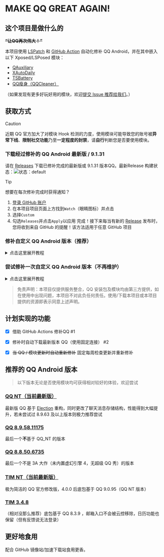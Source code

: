 # MAKE QQ GREAT AGAIN!

## 这个项目是做什么的

~~**“让QQ再次伟大！”**~~

本项目使用 [LSPatch](https://github.com/LSPosed/LSPatch) 和 [GitHub Action](https://github.com/features/actions) 自动化修补 QQ Android，并在其中嵌入以下 Xposed/LSPosed 模块：

- [QAuxiliary](https://github.com/cinit/QAuxiliary)
- [XAutoDaily](https://github.com/LuckyPray/XAutoDaily)
- [TSBattery](https://github.com/fankes/TSBattery)
- [QQ瘦身（QQCleaner）](https://github.com/KitsunePie/QQCleaner)

（如果发现有更多好玩好用的模块，欢迎[提交 Issue 推荐给我们](https://github.com/Hakuin123/MQGA/issues/new)。）

## 获取方式

> [!CAUTION]
> 近期 QQ 官方加大了对模块 Hook 检测的力度，使用模块可能导致您的账号被**异常下线**、**限制社交功能**乃至**一定程度的封禁**，请**自行**判断您是否要使用模块。

### 下载经过修补的 QQ Android 最新版 / 9.1.31
请在 [Releases](https://github.com/Hakuin123/MQGA/releases) 下载已修补完成的最新版或 9.1.31 版本QQ。最新Release 构建状态：![状态：default](https://github.com/Hakuin123/MQGA/actions/workflows/default.yml/badge.svg) 

> [!TIP]
> 想要在每次修补完成时获得通知？
> 1. [登录 GitHub 账户](https://github.com/signin)
> 2. 在本项目项目页面上方找到`Watch`（眼睛图标）并点击
> 3. 选择`Custom`
> 4. 勾选`Releases`并点击`Apply`以应用
> 完成！接下来每当有新的 [Release](https://github.com/Hakuin123/MQGA/releases) 发布时，您将收到来自 GitHub 的提醒！该方法适用于任意 GitHub 项目


### 修补自定义 QQ Android 版本（推荐）
<details><summary>点击这里展开教程</summary>
<p>

1. [登录 GitHub 账户](https://github.com/signin)，然后 [Fork](https://github.com/Hakuin123/MQGA/fork) 此仓库
> 被Fork的仓库的 Action 默认为关闭状态，需要手动启用
2. 在**你自己 Fork 完成的仓库**（带有你自己的用户名）页面顶部点击`Actions`，并点击`I understand my workflows, go ahead and enable them`以启用该仓库的 Actions 功能
3. 回到仓库主界面，按照注释编辑`config.yml`文件并`commit`

此时应该会自动开始运行，恭喜你完成了全部的步骤！等待 Action 运行完成后，您将在 **Releases** 看到修补完成的安装包

请注意，该项目会在**每周四**自动检查 QQ 和模块版本更新，如果检测到版本更新会自动按照配置进行修补并发布 Releases

> GitHub 会自动禁用 60 天没有任何活动的仓库的 Actions，届时会发出通知（比如邮件），按照通知手动启用 Actions 即可。

</p>
</details>



### 尝试修补一次自定义 QQ Android 版本（不再维护）
<details><summary>点击这里展开教程</summary>
<p>
> 本功能已被开发者停止维护，后续可能被整合，但仍欢迎提交 PR

1. [登录 GitHub 账户](https://github.com/signin)，然后 [Fork](https://github.com/Hakuin123/MQGA/fork) 此仓库
2. 在**你自己 Fork 完成的仓库**（带有你自己的用户名）页面顶部点击`Actions`
3. 点击`All workflows` -> 点击`Custom`
4. 点击横幅`This workflow has a workflow_dispatch event trigger.`右边的`Run workflow`
5. 在弹出的窗口内填写下列内容：
  - **自定义版本号**  输入你所自定义的 QQ Android 版本（仅作名称标识作用，是否正确填写对于实际修补无影响）
  - **指定下载链接**  输入 QQ/TIM Android 安装包直链
  - **模块版本通道**  选择使用正式版（default）还是测试版（CI）的模块
6. 填写完成后点击`Run workflow`并刷新页面，等待新增的工作流`Custom`完成（图标由黄色变为绿色），点开这个~~刚冒出来的花里胡哨变色的~~`Custom`
7. 在`Artifacts`找到修补完成的`.apk`文件，点击以下载（未登录状态下无法下载）

> 若 Actions 执行失败（状态为红色），请自行检查输入的安装包链接是否为直链，也就是说输入的链接在浏览器打开后能够自动下载安装包。可百度或在 QQ 官网自行获取直链。

</p>
</details>

> 免责声明：本项目仅提供服务整合，QQ 安装包及模块均由第三方提供，如在使用中出现问题，本项目不对此负任何责任。使用/下载本项目或本项目提供的资源即表示同意上述声明。


## 计划实现的功能

- [x] 借助 GitHub Actions 修补QQ #1
- [x] 修补时自动下载最新版本 QQ（使用固定连接） #2
- [x] ~~当 QQ / 模块更新时自动重新修补~~ 固定每周检查更新并重新修补


## 推荐的 QQ Android 版本

> 以下版本无论是否使用模块均可获得相对较好的体验，欢迎尝试

### [QQ NT（当前最新版）](https://im.qq.com/index/#downloadAnchor)
最新版 QQ 基于 [Election](https://www.electronjs.org/zh/) 重构，同时更改了聊天消息存储结构，性能得到大幅提升，若未尝试过 8.9.63 及以上版本则极力推荐尝试

### [QQ 8.9.58.11175](https://downv6.qq.com/qqweb/QQ_1/android_apk/Android_8.9.58_64_HB2.apk)
最后一个**不**基于 QQ_NT 的版本

### [QQ 8.8.50.6735](https://dldir1.qq.com/qqfile/qq/expcenter/1458/28d2b3f249db11ec819ad00d4e61d76c/qq_8.8.50.6735_rb4227cab_v2324_release.apk)
最后一个不是 3A 大作（未内置虚幻引擎 4，无超级 QQ 秀）的版本

### [TIM NT（当前最新版）](https://office.qq.com/download.html)
极为简洁的 QQ 官方修改版，4.0.0 后底包基于 QQ 9.0.95（QQ NT 版本）

### [TIM 3.4.8](https://downv6.qq.com/qqweb/QQ_1/android_apk/tim_3.4.8.3108_537129495_64.apk)
（相对没那么推荐）底包基于 QQ 8.3.9 ，邮箱入口不会被云控移除，日历功能也保留（但有反馈说无法登录）

## 更好地食用

配合 GitHub 镜像站/加速下载站食用更香。
